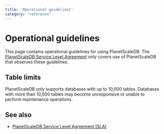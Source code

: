 ```yaml
---
title: 'Operational guidelines'
category: 'reference'
---
```


# Operational guidelines

This page contains operational guidelines for using PlanetScaleDB. The [PlanetScaleDB Service Level Agreement](https://www.planetscale.com/legal/planetscaledb-service-level-agreement) only covers use of PlanetScaleDB that observes these guidelines.

## Table limits

PlanetScaleDB only supports databases with up to 10,000 tables. Databases with more than 10,000 tables may become unresponsive or unable to perform maintenance operations.

## See also

- [PlanetScaleDB Service Level Agreement (SLA)](https://www.planetscale.com/legal/planetscaledb-service-level-agreement)
